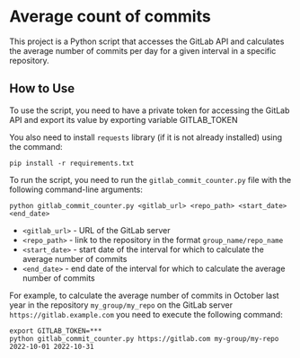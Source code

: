 # Average count of commits

This project is a Python script that accesses the GitLab API and calculates the average number of commits per day for a given interval in a specific repository.

## How to Use

To use the script, you need to have a private token for accessing the GitLab API and export its value by exporting variable GITLAB_TOKEN

You also need to install `requests` library (if it is not already installed) using the command:

```commandline
pip install -r requirements.txt
```

To run the script, you need to run the `gitlab_commit_counter.py` file with the following command-line arguments:

```commandline
python gitlab_commit_counter.py <gitlab_url> <repo_path> <start_date> <end_date>
```

- `<gitlab_url>` - URL of the GitLab server
- `<repo_path>` - link to the repository in the format `group_name/repo_name`
- `<start_date>` - start date of the interval for which to calculate the average number of commits
- `<end_date>` - end date of the interval for which to calculate the average number of commits

For example, to calculate the average number of commits in October last year in the repository `my_group/my_repo` on the GitLab server `https://gitlab.example.com` you need to execute the following command:

```commandline
export GITLAB_TOKEN=***
python gitlab_commit_counter.py https://gitlab.com my-group/my-repo 2022-10-01 2022-10-31
```
